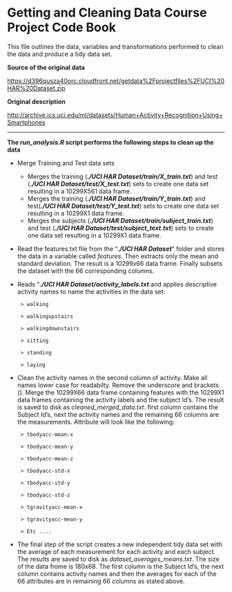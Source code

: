 Getting and Cleaning Data Course Project Code Book
===================================================

This file outlines the data, variables and transformations performed to clean the data and produce a tidy data set.

**Source of the original data** 

https://d396qusza40orc.cloudfront.net/getdata%2Fprojectfiles%2FUCI%20HAR%20Dataset.zip

**Original description** 

http://archive.ics.uci.edu/ml/datasets/Human+Activity+Recognition+Using+Smartphones

****************

**The _run_analysis.R_ script performs the following steps to clean up the data**

* Merge Training and Test data sets
   * Merges the training (**_./UCI HAR Dataset/train/X_train.txt_**) and test (**_./UCI HAR Dataset/test/X_test.txt_**) sets to create one data set resulting in a 10299X561 data frame.
   * Merges the training (**_./UCI HAR Dataset/train/Y_train.txt_**) and test(**_./UCI HAR Dataset/test/Y_test.txt_**) sets to create one data set resulting in a 10299X1 data frame.
   * Merges the subjects (**_./UCI HAR Dataset/train/subject_train.txt_**) and test (**_./UCI HAR Dataset/test/subject_text.txt_**) sets to create one data set resulting in a 10299X1 data frame.

* Read the features.txt file from the “**_./UCI HAR Dataset_**" folder and stores the data in a variable called *features*. Then extracts only the mean and standard deviation. The result is a 10299x66 data frame. Finally subsets the dataset with the 66 corresponding columns.


* Reads “**_./UCI HAR Dataset/activity_labels.txt_** and applies descriptive activity names to name the activities in the data set:

       > walking
        
       > walkingupstairs
        
       > walkingdownstairs
        
       > sitting
        
       > standing
        
       > laying

* Clean the activity names in the second column of activity. Make all names lower case for readabilty. Remove the underscore and brackets ().  Merge the 10299X66 data frame containing features with the 10299X1 data frames containing the activity labels and the subject Id’s.  The result is saved to disk as *cleaned_merged_data.txt*. first column contains the Subject Id’s, next the activity names and the remaining 66 columns are the measurements.  Attribute will look like the following:


       > tbodyacc-mean-x 
        
       > tbodyacc-mean-y 
        
       > tbodyacc-mean-z 
        
       > tbodyacc-std-x 
        
       > tbodyacc-std-y 
        
       > tbodyacc-std-z 
        
       > tgravityacc-mean-x 
        
       > tgravityacc-mean-y
       
       > Etc ....


*  The final step of the script creates a new independent tidy data set with the average of each measurement for each activity and each subject. The results are saved to disk as *dataset_averages_means.txt*.  The size of the data frome is 180x68.  The first column is the Subject Id’s, the next column contains activity names and then the averages for each of the 66 attributes are in remaining 66 columns as stated above.

